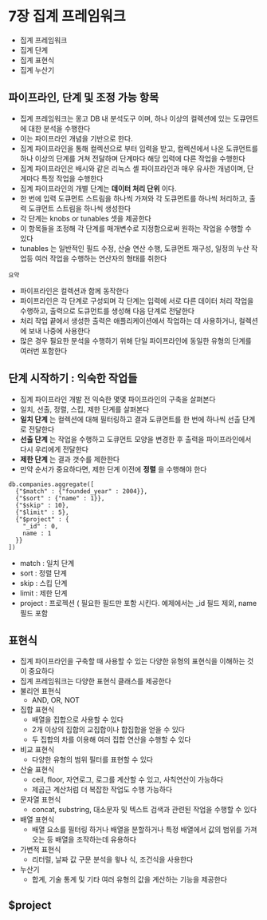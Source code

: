 # 7장 집계 프레임워크
- 집계 프레임워크
- 집계 단계
- 집계 표현식
- 집계 누산기

## 파이프라인, 단계 및 조정 가능 항목
- 집계 프레임워크는 몽고 DB 내 분석도구 이며, 하나 이상의 컬렉션에 있는 도큐먼트에 대한 분석을 수행한다
- 이는 파이프라인 개념을 기반으로 한다.
- 집계 파이프라인을 통해 컬렉션으로 부터 입력을 받고, 컬렉션에서 나온 도큐먼트를 하나 이상의 단계를 거쳐 전달하며 단계마다 해당 입력에 다른 작업을 수행한다
- 집계 파이프라인은 배시와 같은 리눅스 셸 파이프라인과 매우 유사한 개념이며, 단계마다 특정 작업을 수행한다
- 집계 파이프라인의 개별 단계는 **데이터 처리 단위** 이다.
- 한 번에 입력 도큐먼트 스트림을 하나씩 가져와 각 도큐먼트를 하나씩 처리하고, 출력 도큐먼트 스트림을 하나씩 생성한다
- 각 단계는 knobs or tunables 셋을 제공한다
- 이 항목들을 조정해 각 단계를 매개변수로 지정함으로써 원하는 작업을 수행할 수 있다
- tunables 는 일반적인 필드 수정, 산술 연산 수행, 도큐먼트 재구성, 일정의 누산 작업등 여러 작업을 수행하는 연산자의 형태를 취한다

`요약`
- 파이프라인은 컬렉션과 함께 동작한다
- 파이프라인은 각 단계로 구성되며 각 단계는 입력에 서로 다른 데이터 처리 작업을 수행하고, 출력으로 도큐먼트를 생성해 다음 단계로 전달한다
- 처리 작업 끝에서 생성한 출력은 애플리케이션에서 작업하는 데 사용하거나, 컬렉션에 보내 나중에 사용한다
- 많은 경우 필요한 분석을 수행하기 위해 단일 파이프라인에 동일한 유형의 단계를 여러번 포함한다

## 단계 시작하기 : 익숙한 작업들
- 집계 파이프라인 개발 전 익숙한 몇몇 파이프라인의 구축을 살펴본다
- 일치, 선출, 정렬, 스킵, 제한 단계를 살펴본다
- **일치 단계** 는 컬렉션에 대해 필터링하고 결과 도큐먼트를 한 번에 하나씩 선출 단계로 전달한다
- **선출 단계** 는 작업을 수행하고 도큐먼트 모양을 변경한 후 출력을 파이프라인에서 다시 우리에게 전달한다
- **제한 단계** 는 결과 갯수를 제한한다
- 만약 순서가 중요하다면, 제한 단계 이전에 **정렬** 을 수행해야 한다

```shell
db.companies.aggregate([
  {"$match" : {"founded_year" : 2004}},
  {"$sort" : {"name" : 1}},
  {"$skip" : 10},
  {"$limit" : 5},
  {"$project" : {
    "_id" : 0,
    name : 1
  }}
])
```
- match : 일치 단계
- sort : 정렬 단계
- skip : 스킵 단계
- limit : 제한 단계
- project : 프로젝션 ( 필요한 필드만 포함 시킨다. 예제에서는 _id 필드 제외, name 필드 포함

## 표현식
- 집계 파이프라인을 구축할 때 사용할 수 있는 다양한 유형의 표현식을 이해하는 것이 중요하다
- 집계 프레임워크는 다양한 표현식 클래스를 제공한다
- 불리언 표현식
  - AND, OR, NOT
- 집합 표현식
  - 배열을 집합으로 사용할 수 있다
  - 2개 이상의 집합의 교집합이나 합집합을 얻을 수 있다
  - 두 집합의 차를 이용해 여러 집합 연산을 수행할 수 있다
- 비교 표현식
  - 다양한 유형의 범위 필터를 표현할 수 있다
- 산술 표현식
  - ceil, floor, 자연로그, 로그를 계산할 수 있고, 사칙연산이 가능하다
  - 제곱근 계산처럼 더 복잡한 작업도 수행 가능하다
- 문자열 표현식
  - concat, substring, 대소문자 및 텍스트 검색과 관련된 작업을 수행할 수 있다
- 배열 표현식
  - 배열 요소를 필터링 하거나 배열을 분할하거나 특정 배열에서 값의 범위를 가져오는 등 배열을 조작하는데 유용하다
- 가변적 표현식
  - 리터럴, 날짜 값 구문 분석을 윟나 식, 조건식을 사용한다
- 누산기
  - 합계, 기술 통계 및 기타 여러 유형의 값을 계산하는 기능을 제공한다

## $project
